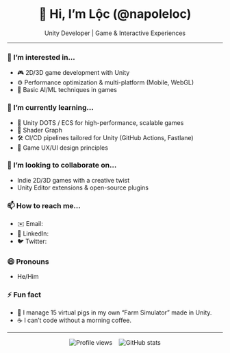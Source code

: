 <!--
**napoleloc/napoleloc** is a ✨ _special_ ✨ repository because its `README.md` 
appears on your GitHub profile.
-->

<div align="center">
  <h1>👋 Hi, I’m Lộc (@napoleloc)</h1>
  <p>Unity Developer | Game &amp; Interactive Experiences</p>
</div>

---

### 👀 I’m interested in…
- 🎮 2D/3D game development with Unity  
- ⚙️ Performance optimization & multi-platform (Mobile, WebGL)  
- 🤖 Basic AI/ML techniques in games  

### 🌱 I’m currently learning…
- 📱 Unity DOTS / ECS for high-performance, scalable games  
- 🔧 Shader Graph 
- 🛠️ CI/CD pipelines tailored for Unity (GitHub Actions, Fastlane)  
- 🎨 Game UX/UI design principles  

### 💞️ I’m looking to collaborate on…
- Indie 2D/3D games with a creative twist  
- Unity Editor extensions & open-source plugins  

### 📫 How to reach me…
- ✉️ Email: 
- 🔗 LinkedIn: 
- 🐦 Twitter: 

### 😄 Pronouns
- He/Him

### ⚡ Fun fact
- 🐷 I manage 15 virtual pigs in my own “Farm Simulator” made in Unity.  
- ☕️ I can’t code without a morning coffee.

---

<div align="center">
  <img src="https://komarev.com/ghpvc/?username=napoleloc&color=blue" alt="Profile views" />
  &nbsp;&nbsp;
  <img src="https://github-readme-stats.vercel.app/api?username=napoleloc&show_icons=true&theme=tokyonight" alt="GitHub stats" />
</div>

<!---
napoleloc/napoleloc is a ✨ special ✨ repository because its `README.md` (this file) appears on your GitHub profile.
You can click the Preview link to take a look at your changes.
--->

